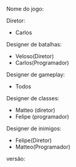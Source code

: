 Nome do jogo:

Diretor:
- Carlos

Designer de batalhas:
- Veloso(Diretor)
- Carlos(Programador)

Designer de gameplay:
- Todos

Designer de classes: 
- Matteo (diretor)
- Felipe (programador)

Designer de inimigos: 
- Felipe(Diretor)
- Matteo(Programador)

versão: 